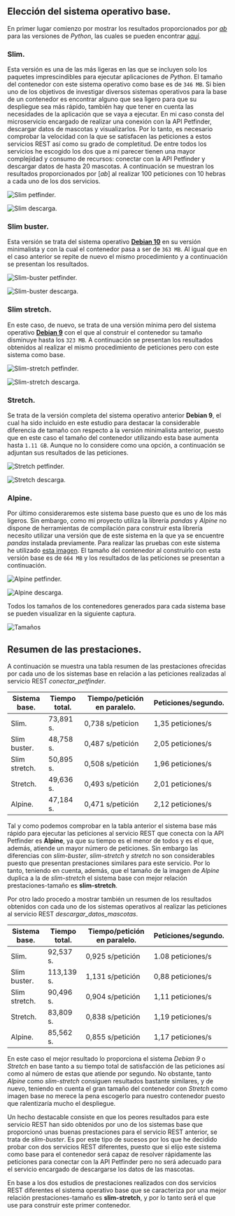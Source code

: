 ## Elección del sistema operativo base.

En primer lugar comienzo por mostrar los resultados proporcionados por [*ab*](https://httpd.apache.org/docs/2.4/programs/ab.html) para las versiones de *Python*, las cuales se pueden encontrar [aquí](https://hub.docker.com/_/python).

### Slim.

Esta versión es una de las más ligeras en las que se incluyen solo los paquetes imprescindibles para ejecutar aplicaciones de *Python*. El tamaño del contenedor con este sistema operativo como base es de `346 MB`. Si bien uno de los objetivos de investigar diversos sistemas operativos para la base de un contenedor es encontrar alguno que sea ligero para que su despliegue sea más rápido, también hay que tener en cuenta las necesidades de la aplicación que se vaya a ejecutar. En mi caso consta del microservicio encargado de realizar una conexión con la API Petfinder, descargar datos de mascotas y visualizarlos. Por lo tanto, es necesario comprobar la velocidad con la que se satisfacen las peticiones a estos servicios REST así como su grado de completitud. De entre todos los servicios he escogido los dos que a mi parecer tienen una mayor complejidad y consumo de recursos: conectar con la API Petfinder y descargar datos de hasta 20 mascotas. A continuación se muestran los resultados proporcionados por [*ab*] al realizar 100 peticiones con 10 hebras a cada uno de los dos servicios.

![Slim petfinder.](https://github.com/lidiasm/ProyectoCC/blob/master/docs/imgs/ab%20slim%20conexi%C3%B3n.png)

![Slim descarga.](https://github.com/lidiasm/ProyectoCC/blob/master/docs/imgs/ab%20slim%20descargar%20datos.png)

### Slim buster.

Esta versión se trata del sistema operativo [**Debian 10**](https://wiki.debian.org/DebianBuster) en su versión minimalista y con la cual el contenedor pasa a ser de `363 MB`. Al igual que en el caso anterior se repite de nuevo el mismo procedimiento y a continuación se presentan los resultados.

![Slim-buster petfinder.](https://github.com/lidiasm/ProyectoCC/blob/master/docs/imgs/ab%20slim-buster%20conexi%C3%B3n.png)

![Slim-buster descarga.](https://github.com/lidiasm/ProyectoCC/blob/master/docs/imgs/ab%20slim-buster%20descargar%20datos.png)

### Slim stretch.

En este caso, de nuevo, se trata de una versión mínima pero del sistema operativo [**Debian 9**](https://wiki.debian.org/DebianStretch) con el que al construir el contenedor su tamaño disminuye hasta los `323 MB`. A continuación se presentan los resultados obtenidos al realizar el mismo procedimiento de peticiones pero con este sistema como base.

![Slim-stretch petfinder.](https://github.com/lidiasm/ProyectoCC/blob/master/docs/imgs/ab%20slim-stretch%20conexi%C3%B3n.png)

![Slim-stretch descarga.](https://github.com/lidiasm/ProyectoCC/blob/master/docs/imgs/ab%20slim-stretch%20descargar%20datos.png)

### Stretch.

Se trata de la versión completa del sistema operativo anterior **Debian 9**, el cual ha sido incluido en este estudio para destacar la considerable diferencia de tamaño con respecto a la versión minimalista anterior, puesto que en este caso el tamaño del contenedor utilizando esta base aumenta hasta `1.11 GB`. Aunque no lo considere como una opción, a continuación se adjuntan sus resultados de las peticiones.

![Stretch petfinder.](https://github.com/lidiasm/ProyectoCC/blob/master/docs/imgs/ab%20stretch%20conexi%C3%B3n.png)

![Stretch descarga.](https://github.com/lidiasm/ProyectoCC/blob/master/docs/imgs/ab%20stretch%20descargar%20datos.png)

### Alpine.

Por último consideraremos este sistema base puesto que es uno de los más ligeros. Sin embargo, como mi proyecto utiliza la librería *pandas* y *Alpine* no dispone de herramientas de compilación para construir esta librería necesito utilizar una versión que de este sistema en la que ya se encuentre *pandas* instalada previamente. Para realizar las pruebas con este sistema he utilizado [esta imagen](https://hub.docker.com/r/quoinedev/python3.6-pandas-alpine). 
El tamaño del contenedor al construirlo con esta versión base es de `664 MB` y los resultados de las peticiones se presentan a continuación.

![Alpine petfinder.](https://github.com/lidiasm/ProyectoCC/blob/master/docs/imgs/ab%20alpine%20conexi%C3%B3n.png)

![Alpine descarga.](https://github.com/lidiasm/ProyectoCC/blob/master/docs/imgs/ab%20alpine%20descargar%20datos.png)

Todos los tamaños de los contenedores generados para cada sistema base se pueden visualizar en la siguiente captura.

![Tamaños](https://github.com/lidiasm/ProyectoCC/blob/master/docs/imgs/tams.png)

## Resumen de las prestaciones.

A continuación se muestra una tabla resumen de las prestaciones ofrecidas por cada uno de los sistemas base en relación a las peticiones realizadas al servicio REST *conectar_petfinder*.

| Sistema base. | Tiempo total. | Tiempo/petición en paralelo. | Peticiones/segundo. |
| --- | --- | --- | --- |
| Slim. | 73,891 s. | 0,738 s/peticion | 1,35 peticiones/s |
| Slim buster. | 48,758 s. | 0,487 s/petición | 2,05 peticiones/s |
| Slim stretch. | 50,895 s. | 0,508 s/petición | 1,96 peticiones/s |
| Stretch. | 49,636 s. | 0,493 s/petición | 2,01 peticiones/s |
| Alpine. | 47,184 s. | 0,471 s/petición | 2,12 peticiones/s |

Tal y como podemos comprobar en la tabla anterior el sistema base más rápido para ejecutar las peticiones al servicio REST que conecta con la API Petfinder es **Alpine**, ya que su tiempo es el menor de todos y es el que, además, atiende un mayor número de peticiones. Sin embargo las diferencias con *slim-buster*, *slim-stretch* y *stretch* no son considerables puesto que presentan prestaciones similares para este servicio. Por lo tanto, teniendo en cuenta, además, que el tamaño de la imagen de *Alpine* duplica a la de *slim-stretch* el sistema base con mejor relación prestaciones-tamaño es **slim-stretch**. 

Por otro lado procedo a mostrar también un resumen de los resultados obtenidos con cada uno de los sistemas operativos al realizar las peticiones al servicio REST *descargar_datos_mascotas*.

| Sistema base. | Tiempo total. | Tiempo/petición en paralelo. | Peticiones/segundo. |
| --- | --- | --- | --- |
| Slim. | 92,537 s. | 0,925 s/petición | 1.08 peticiones/s |
| Slim buster. | 113,139 s. | 1,131 s/petición | 0,88 peticiones/s |
| Slim stretch. | 90,496 s. | 0,904 s/petición | 1,11 peticiones/s |
| Stretch. | 83,809 s. | 0,838 s/petición | 1,19 peticiones/s |
| Alpine. | 85,562 s. | 0,855 s/petición | 1,17 peticiones/s |

En este caso el mejor resultado lo proporciona el sistema *Debian 9* o *Stretch* en base tanto a su tiempo total de satisfacción de las peticiones así como al número de estas que atiende por segundo. No obstante, tanto *Alpine* como *slim-stretch* consiguen resultados bastante similares, y de nuevo, teniendo en cuenta el gran tamaño del contenedor con *Stretch* como imagen base no merece la pena escogerlo para nuestro contenedor puesto que ralentizaría mucho el despliegue. 

Un hecho destacable consiste en que los peores resultados para este servicio REST han sido obtenidos por uno de los sistemas base que proporcionó unas buenas prestaciones para el servicio REST anterior, se trata de *slim-buster*. Es por este tipo de sucesos por los que he decidido probar con dos servicios REST diferentes, puesto que si elijo este sistema como base para el contenedor será capaz de resolver rápidamente las peticiones para conectar con la API Petfinder pero no será adecuado para el servicio encargado de descargarse los datos de las mascotas. 

En base a los dos estudios de prestaciones realizados con dos servicios REST diferentes el sistema operativo base que se caracteriza por una mejor relación prestaciones-tamaño es **slim-stretch**, y por lo tanto será el que use para construir este primer contenedor.
